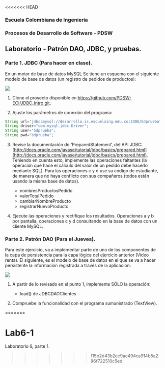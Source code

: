 <<<<<<< HEAD
### Escuela Colombiana de Ingeniería
### Procesos de Desarrollo de Software - PDSW
## Laboratorio - Patrón DAO, JDBC, y pruebas.

### Parte 1. JDBC (Para hacer en clase).

En un motor de base de datos MySQL Se tiene un esquema con el siguiente modelo de base de datos (un registro de pedidos de productos):

![](img/ex1model.png)


1. Clone el proyecto disponible en https://github.com/PDSW-ECI/JDBC_Intro.git.

2. Ajuste los parámetros de conexión del programa:
```java
String url="jdbc:mysql://desarrollo.is.escuelaing.edu.co:3306/bdprueba";
String driver="com.mysql.jdbc.Driver";
String user="bdprueba";
String pwd="bdprueba";
```

3. Revise la documentación de ‘PreparedStatement’, del API JDBC: [http://docs.oracle.com/javase/tutorial/jdbc/basics/prepared.html](http://docs.oracle.com/javase/tutorial/jdbc/basics/prepared.html). Teniendo en cuenta esto, implemente las operaciones faltantes (la operación que hace el cálculo del valor de un pedido debe hacerlo mediante SQL). Para las operaciones c y d use su código de estudiante, de manera que no haya conflicto con sus compañeros (todos están usando la misma base de datos).

	* nombresProductosPedido
	* valorTotalPedido
	* cambiarNombreProducto
	* registrarNuevoProducto

4. Ejecute las operaciones y rectifique los resultados. Operaciones a y b por pantalla, operaciones c y d consultando en la base de datos con un cliente MySQL.



### Parte 2. Patrón DAO (Para el Jueves).


Para este ejercicio, va a implementar parte de uno de los componentes de la capa de persistencia para la capa lógica del ejercicio anterior (Video renta). El siguiente, es el modelo de base de datos en el que se va a hacer persistente la información registrada a través de la aplicación:

![](img/DAOVIDEORENTAL-ER.png)


1. A partir de lo revisado en el punto 1, implemente SÓLO la operación:

	* load() de JDBCDAOClientes

2. Compruebe la funcionalidad con el programa sumunistrado (TextView).


=======
# Lab6-1
Laboratorio 6, parte 1.
>>>>>>> f15b2d43b2ec9ac494ca914b5a286f722510c5ed
